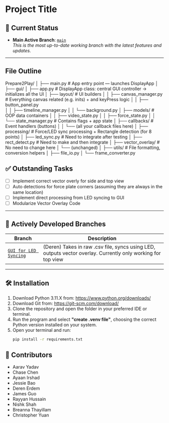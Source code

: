 # Project Title

## 🔄 Current Status

- **Main Active Branch**: [`main`](https://github.com/Westview-USC-Biomechanics-Collaboration/Prepare2Play-Learning-Experience/tree/chase-GUI)  
  _This is the most up-to-date working branch with the latest features and updates._

---

## File Outline

Prepare2Play/
│
├── main.py                      # App entry point — launches DisplayApp
│
├── gui/
│   ├── app.py                   # DisplayApp class: central GUI controller → initializes all the UI
│   ├── layout/                  # UI builders
│   │   ├── canvas_manager.py   # Everything canvas related (e.g. inits) + and keyPress logic
│   │   ├── button_panel.py         
│   │   ├── timeline_manager.py
│   │   └── background.py
│   ├── models/                  # OOP data containers
│   │   ├── video_state.py
│   │   ├── force_state.py
│   │   └── state_manager.py     # Contains flags + app state
│   ├── callbacks/               # Event handlers (buttons)
│   │   └── (all your callback files here)
│
├── processing/                  # Force/LED sync processing + Rectangle detection (for 8 points)
│   ├── led_sync.py            # Need to integrate after testing
│   ├── rect_detect.py         # Need to make and then integrate 
│
├── vector_overlay/             # No need to change here
│   └── (unchanged)
│
├── utils/                       # File formatting, conversion helpers
│   ├── file_io.py
│   └── frame_converter.py

## ✅ Outstanding Tasks

- [ ] Implement correct vector overly for side and top view
- [ ] Auto detections for force plate corners (assuming they are always in the same location)
- [ ] Implement direct processing from LED syncing to GUI
- [ ] Modularize Vector Overlay Code

---

## 🧪 Actively Developed Branches

| Branch | Description |
|--------|-------------|
| [`GUI for LED Syncing`](https://github.com/your-org/your-repo/tree/dev](https://github.com/Westview-USC-Biomechanics-Collaboration/Prepare2Play-Learning-Experience/tree/testingLED)) | (Deren) Takes in raw .csv file, syncs using LED, outputs vector overlay. Currently only working for top view   |

---

## 🛠️ Installation

1. Download Python 3.11.X from: https://www.python.org/downloads/  
2. Download Git from: https://git-scm.com/download/  
3. Clone the repository and open the folder in your preferred IDE or terminal.
4. Run the program and select **"create .venv file"**, choosing the correct Python version installed on your system.
5. Open your terminal and run:
   ```bash
   pip install -r requirements.txt


## 👥 Contributors

- Aarav Yadav  
- Chase Chen  
- Ayaan Irshad  
- Jessie Bao  
- Deren Erdem  
- James Guo  
- Rayyan Hussain  
- Nishk Shah  
- Breanna Thayillam  
- Christopher Yuan
